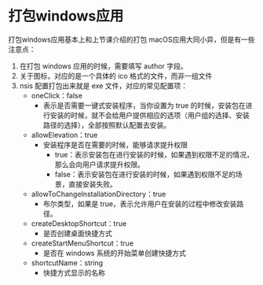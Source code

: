 # 打包windows应用

打包windows应用基本上和上节课介绍的打包 macOS应用大同小异，但是有一些注意点：

1. 在打包 windows 应用的时候，需要填写 author 字段。
2. 关于图标，对应的是一个具体的 ico 格式的文件，而非一组文件
3. nsis 配置打包出来就是 exe 文件，对应的常见配置项：
   - oneClick：false
     - 表示是否需要一键式安装程序，当你设置为 true 的时候，安装包在进行安装的时候，就不会给用户提供相应的选项（用户组的选择、安装路径的选择），全部按照默认配置去安装。
   - allowElevation：true
     - 安装程序是否在需要的时候，能够请求提升权限
       - true：表示安装包在进行安装的时候，如果遇到权限不足的情况，那么会向用户请求提升权限。
       - false：表示安装包在进行安装的时候，如果遇到权限不足的场景，直接安装失败。
   - allowToChangeInstallationDirectory：true
     - 布尔类型，如果是 true，表示允许用户在安装的过程中修改安装路径。
   - createDesktopShortcut：true
     - 是否创建桌面快捷方式
   - createStartMenuShortcut：true
     - 是否在 windows 系统的开始菜单创建快捷方式
   - shortcutName：string
     - 快捷方式显示的名称

